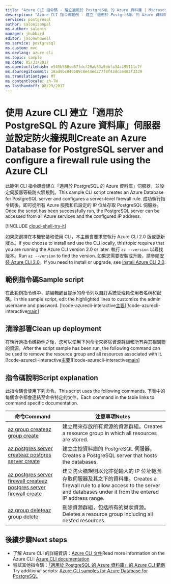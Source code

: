 ```yaml
---
title: "Azure CLI 指令碼 - 建立適用於 PostgreSQL 的 Azure 資料庫 | Microsoft Docs"
description: "Azure CLI 指令碼範例 - 建立「適用於 PostgreSQL 的 Azure 資料庫」伺服器，並設定伺服器等級防火牆規則。"
services: postgresql
author: salonisonpal
ms.author: salonis
manager: jhubbard
editor: jasonwhowell
ms.service: postgresql
ms.custom: mvc
ms.devlang: azure-cli
ms.topic: sample
ms.date: 05/31/2017
ms.openlocfilehash: e545b568cd57fdcf28ab33a5ebfa34a495111c7f
ms.sourcegitcommit: 18ad9bc049589c8e44ed277f8f43dcaa483f3339
ms.translationtype: MT
ms.contentlocale: zh-TW
ms.lasthandoff: 08/29/2017
---
```

# <a name="create-an-azure-database-for-postgresql-server-and-configure-a-firewall-rule-using-the-azure-cli"></a><span data-ttu-id="6eb3d-103">使用 Azure CLI 建立「適用於 PostgreSQL 的 Azure 資料庫」伺服器並設定防火牆規則</span><span class="sxs-lookup"><span data-stu-id="6eb3d-103">Create an Azure Database for PostgreSQL server and configure a firewall rule using the Azure CLI</span></span>
<span data-ttu-id="6eb3d-104">此範例 CLI 指令碼會建立「適用於 PostgreSQL 的 Azure 資料庫」伺服器，並設定伺服器等級防火牆規則。</span><span class="sxs-lookup"><span data-stu-id="6eb3d-104">This sample CLI script creates an Azure Database for PostgreSQL server and configures a server-level firewall rule.</span></span> <span data-ttu-id="6eb3d-105">成功執行指令碼後，即可從所有 Azure 服務和已設定的 IP 位址存取 PostgreSQL 伺服器。</span><span class="sxs-lookup"><span data-stu-id="6eb3d-105">Once the script has been successfully run, the PostgreSQL server can be accessed from all Azure services and the configured IP address.</span></span>

[!INCLUDE [cloud-shell-try-it](../../../includes/cloud-shell-try-it.md)]

<span data-ttu-id="6eb3d-106">如果您選擇在本機安裝和使用 CLI，本主題會要求您執行 Azure CLI 2.0 版或更新版本。</span><span class="sxs-lookup"><span data-stu-id="6eb3d-106">If you choose to install and use the CLI locally, this topic requires that you are running the Azure CLI version 2.0 or later.</span></span> <span data-ttu-id="6eb3d-107">執行 `az --version` 以尋找版本。</span><span class="sxs-lookup"><span data-stu-id="6eb3d-107">Run `az --version` to find the version.</span></span> <span data-ttu-id="6eb3d-108">如果您需要安裝或升級，請參閱[安裝 Azure CLI 2.0]( /cli/azure/install-azure-cli)。</span><span class="sxs-lookup"><span data-stu-id="6eb3d-108">If you need to install or upgrade, see [Install Azure CLI 2.0]( /cli/azure/install-azure-cli).</span></span> 

## <a name="sample-script"></a><span data-ttu-id="6eb3d-109">範例指令碼</span><span class="sxs-lookup"><span data-stu-id="6eb3d-109">Sample script</span></span>
<span data-ttu-id="6eb3d-110">在此範例指令碼中，請編輯醒目提示的命令列以自訂系統管理員使用者名稱和密碼。</span><span class="sxs-lookup"><span data-stu-id="6eb3d-110">In this sample script, edit the highlighted lines to customize the admin username and password.</span></span>
<span data-ttu-id="6eb3d-111">[!code-azurecli-interactive[主要](../../../cli_scripts/postgresql/create-postgresql-server-and-firewall-rule/create-postgresql-server-and-firewall-rule.sh?highlight=15-16 "建立適用於 PostgreSQL 的 Azure 資料庫，以及伺服器層級防火牆規則。")]</span><span class="sxs-lookup"><span data-stu-id="6eb3d-111">[!code-azurecli-interactive[main](../../../cli_scripts/postgresql/create-postgresql-server-and-firewall-rule/create-postgresql-server-and-firewall-rule.sh?highlight=15-16 "Create an Azure Database for PostgreSQL, and server-level firewall rule.")]</span></span>

## <a name="clean-up-deployment"></a><span data-ttu-id="6eb3d-112">清除部署</span><span class="sxs-lookup"><span data-stu-id="6eb3d-112">Clean up deployment</span></span>
<span data-ttu-id="6eb3d-113">在執行過指令碼範例之後，您可以使用下列命令來移除資源群組和所有與其相關聯的資源。</span><span class="sxs-lookup"><span data-stu-id="6eb3d-113">After the script sample has been run, the following command can be used to remove the resource group and all resources associated with it.</span></span>
<span data-ttu-id="6eb3d-114">[!code-azurecli-interactive[主要](../../../cli_scripts/postgresql/create-postgresql-server-and-firewall-rule/delete-postgresql.sh "刪除資源群組。")]</span><span class="sxs-lookup"><span data-stu-id="6eb3d-114">[!code-azurecli-interactive[main](../../../cli_scripts/postgresql/create-postgresql-server-and-firewall-rule/delete-postgresql.sh "Delete the resource group.")]</span></span>

## <a name="script-explanation"></a><span data-ttu-id="6eb3d-115">指令碼說明</span><span class="sxs-lookup"><span data-stu-id="6eb3d-115">Script explanation</span></span>
<span data-ttu-id="6eb3d-116">此指令碼會使用下列命令。</span><span class="sxs-lookup"><span data-stu-id="6eb3d-116">This script uses the following commands.</span></span> <span data-ttu-id="6eb3d-117">下表中的每個命令都會連結至命令特定的文件。</span><span class="sxs-lookup"><span data-stu-id="6eb3d-117">Each command in the table links to command specific documentation.</span></span>

| <span data-ttu-id="6eb3d-118">**命令**</span><span class="sxs-lookup"><span data-stu-id="6eb3d-118">**Command**</span></span> | <span data-ttu-id="6eb3d-119">**注意事項**</span><span class="sxs-lookup"><span data-stu-id="6eb3d-119">**Notes**</span></span> |
|---|---|
| [<span data-ttu-id="6eb3d-120">az group create</span><span class="sxs-lookup"><span data-stu-id="6eb3d-120">az group create</span></span>](/cli/azure/group#create) | <span data-ttu-id="6eb3d-121">建立用來存放所有資源的資源群組。</span><span class="sxs-lookup"><span data-stu-id="6eb3d-121">Creates a resource group in which all resources are stored.</span></span> |
| [<span data-ttu-id="6eb3d-122">az postgres server create</span><span class="sxs-lookup"><span data-stu-id="6eb3d-122">az postgres server create</span></span>](/cli/azure/postgres/server#create) | <span data-ttu-id="6eb3d-123">建立主控資料庫的 PostgreSQL 伺服器。</span><span class="sxs-lookup"><span data-stu-id="6eb3d-123">Creates a PostgreSQL server that hosts the databases.</span></span> |
| [<span data-ttu-id="6eb3d-124">az postgres server firewall create</span><span class="sxs-lookup"><span data-stu-id="6eb3d-124">az postgres server firewall create</span></span>](/cli/azure/postgres/server/firewall-rule#create) | <span data-ttu-id="6eb3d-125">建立防火牆規則以允許從輸入的 IP 位址範圍存取伺服器及其之下的資料庫。</span><span class="sxs-lookup"><span data-stu-id="6eb3d-125">Creates a firewall rule to allow access to the server and databases under it from the entered IP address range.</span></span> |
| [<span data-ttu-id="6eb3d-126">az group delete</span><span class="sxs-lookup"><span data-stu-id="6eb3d-126">az group delete</span></span>](/cli/azure/group#delete) | <span data-ttu-id="6eb3d-127">刪除資源群組，包括所有的巢狀資源。</span><span class="sxs-lookup"><span data-stu-id="6eb3d-127">Deletes a resource group including all nested resources.</span></span> |

## <a name="next-steps"></a><span data-ttu-id="6eb3d-128">後續步驟</span><span class="sxs-lookup"><span data-stu-id="6eb3d-128">Next steps</span></span>
- <span data-ttu-id="6eb3d-129">了解 Azure CLI 的詳細資訊：[Azure CLI 文件](/cli/azure/overview)</span><span class="sxs-lookup"><span data-stu-id="6eb3d-129">Read more information on the Azure CLI: [Azure CLI documentation](/cli/azure/overview)</span></span>
- <span data-ttu-id="6eb3d-130">嘗試其他指令碼：[「適用於 PostgreSQL 的 Azure 資料庫」的 Azure CLI 範例](../sample-scripts-azure-cli.md)</span><span class="sxs-lookup"><span data-stu-id="6eb3d-130">Try additional scripts: [Azure CLI samples for Azure Database for PostgreSQL](../sample-scripts-azure-cli.md)</span></span>
